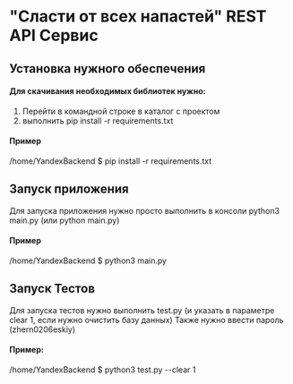 # "Сласти от всех напастей" REST API Сервис #
## Установка нужного обеспечения ##
#### Для скачивания необходимых библиотек нужно: ####
1. Перейти в командной строке в каталог с проектом
2. выполнить pip install -r requirements.txt
#### Пример ####
/home/YandexBackend $ pip install -r requirements.txt
## Запуск приложения ##
Для запуска приложения нужно просто выполнить в консоли 
python3 main.py (или python main.py)
#### Пример #### 
/home/YandexBackend $ python3 main.py

## Запуск Тестов ##
Для запуска тестов нужно выполнить test.py
(и указать в параметре clear 1, если нужно очистить базу данных)
Также нужно ввести пароль (zhern0206eskiy)
#### Пример: ####
/home/YandexBackend $ python3 test.py --clear 1